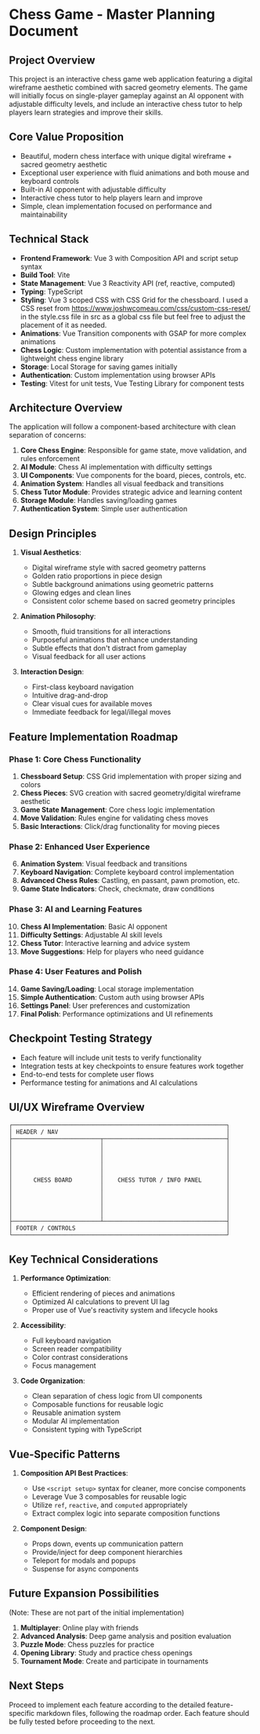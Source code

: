 # Chess Game - Master Planning Document

## Project Overview

This project is an interactive chess game web application featuring a digital wireframe aesthetic combined with sacred geometry elements. The game will initially focus on single-player gameplay against an AI opponent with adjustable difficulty levels, and include an interactive chess tutor to help players learn strategies and improve their skills.

## Core Value Proposition

- Beautiful, modern chess interface with unique digital wireframe + sacred geometry aesthetic
- Exceptional user experience with fluid animations and both mouse and keyboard controls
- Built-in AI opponent with adjustable difficulty
- Interactive chess tutor to help players learn and improve
- Simple, clean implementation focused on performance and maintainability

## Technical Stack

- **Frontend Framework**: Vue 3 with Composition API and script setup syntax
- **Build Tool**: Vite
- **State Management**: Vue 3 Reactivity API (ref, reactive, computed)
- **Typing**: TypeScript
- **Styling**: Vue 3 scoped CSS with CSS Grid for the chessboard. I used a CSS reset from <https://www.joshwcomeau.com/css/custom-css-reset/> in the style.css file in src as a global css file but feel free to adjust the placement of it as needed.
- **Animations**: Vue Transition components with GSAP for more complex animations
- **Chess Logic**: Custom implementation with potential assistance from a lightweight chess engine library
- **Storage**: Local Storage for saving games initially
- **Authentication**: Custom implementation using browser APIs
- **Testing**: Vitest for unit tests, Vue Testing Library for component tests

## Architecture Overview

The application will follow a component-based architecture with clean separation of concerns:

1. **Core Chess Engine**: Responsible for game state, move validation, and rules enforcement
2. **AI Module**: Chess AI implementation with difficulty settings
3. **UI Components**: Vue components for the board, pieces, controls, etc.
4. **Animation System**: Handles all visual feedback and transitions
5. **Chess Tutor Module**: Provides strategic advice and learning content
6. **Storage Module**: Handles saving/loading games
7. **Authentication System**: Simple user authentication

## Design Principles

1. **Visual Aesthetics**:

   - Digital wireframe style with sacred geometry patterns
   - Golden ratio proportions in piece design
   - Subtle background animations using geometric patterns
   - Glowing edges and clean lines
   - Consistent color scheme based on sacred geometry principles

2. **Animation Philosophy**:

   - Smooth, fluid transitions for all interactions
   - Purposeful animations that enhance understanding
   - Subtle effects that don't distract from gameplay
   - Visual feedback for all user actions

3. **Interaction Design**:
   - First-class keyboard navigation
   - Intuitive drag-and-drop
   - Clear visual cues for available moves
   - Immediate feedback for legal/illegal moves

## Feature Implementation Roadmap

### Phase 1: Core Chess Functionality

1. **Chessboard Setup**: CSS Grid implementation with proper sizing and colors
2. **Chess Pieces**: SVG creation with sacred geometry/digital wireframe aesthetic
3. **Game State Management**: Core chess logic implementation
4. **Move Validation**: Rules engine for validating chess moves
5. **Basic Interactions**: Click/drag functionality for moving pieces

### Phase 2: Enhanced User Experience

6. **Animation System**: Visual feedback and transitions
7. **Keyboard Navigation**: Complete keyboard control implementation
8. **Advanced Chess Rules**: Castling, en passant, pawn promotion, etc.
9. **Game State Indicators**: Check, checkmate, draw conditions

### Phase 3: AI and Learning Features

10. **Chess AI Implementation**: Basic AI opponent
11. **Difficulty Settings**: Adjustable AI skill levels
12. **Chess Tutor**: Interactive learning and advice system
13. **Move Suggestions**: Help for players who need guidance

### Phase 4: User Features and Polish

14. **Game Saving/Loading**: Local storage implementation
15. **Simple Authentication**: Custom auth using browser APIs
16. **Settings Panel**: User preferences and customization
17. **Final Polish**: Performance optimizations and UI refinements

## Checkpoint Testing Strategy

- Each feature will include unit tests to verify functionality
- Integration tests at key checkpoints to ensure features work together
- End-to-end tests for complete user flows
- Performance testing for animations and AI calculations

## UI/UX Wireframe Overview

```
┌─────────────────────────────────────────────────────────────┐
│ HEADER / NAV                                                │
├─────────────────────────┬───────────────────────────────────┤
│                         │                                   │
│                         │                                   │
│                         │                                   │
│                         │                                   │
│                         │                                   │
│      CHESS BOARD        │    CHESS TUTOR / INFO PANEL       │
│                         │                                   │
│                         │                                   │
│                         │                                   │
│                         │                                   │
│                         │                                   │
├─────────────────────────┴───────────────────────────────────┤
│ FOOTER / CONTROLS                                           │
└─────────────────────────────────────────────────────────────┘
```

## Key Technical Considerations

1. **Performance Optimization**:

   - Efficient rendering of pieces and animations
   - Optimized AI calculations to prevent UI lag
   - Proper use of Vue's reactivity system and lifecycle hooks

2. **Accessibility**:

   - Full keyboard navigation
   - Screen reader compatibility
   - Color contrast considerations
   - Focus management

3. **Code Organization**:
   - Clean separation of chess logic from UI components
   - Composable functions for reusable logic
   - Reusable animation system
   - Modular AI implementation
   - Consistent typing with TypeScript

## Vue-Specific Patterns

1. **Composition API Best Practices**:

   - Use `<script setup>` syntax for cleaner, more concise components
   - Leverage Vue 3 composables for reusable logic
   - Utilize `ref`, `reactive`, and `computed` appropriately
   - Extract complex logic into separate composition functions

2. **Component Design**:
   - Props down, events up communication pattern
   - Provide/inject for deep component hierarchies
   - Teleport for modals and popups
   - Suspense for async components

## Future Expansion Possibilities

(Note: These are not part of the initial implementation)

1. **Multiplayer**: Online play with friends
2. **Advanced Analysis**: Deep game analysis and position evaluation
3. **Puzzle Mode**: Chess puzzles for practice
4. **Opening Library**: Study and practice chess openings
5. **Tournament Mode**: Create and participate in tournaments

## Next Steps

Proceed to implement each feature according to the detailed feature-specific markdown files, following the roadmap order. Each feature should be fully tested before proceeding to the next.
